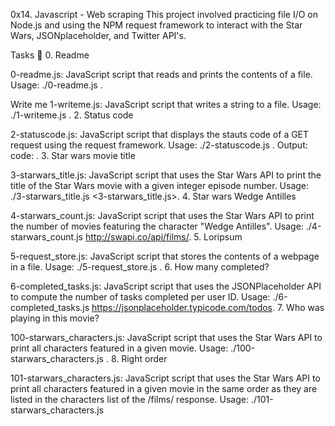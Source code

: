 0x14. Javascript - Web scraping This project involved practicing file I/O on Node.js and using the NPM request framework to interact with the Star Wars, JSONplaceholder, and Twitter API's.

Tasks 📃 0. Readme

0-readme.js: JavaScript script that reads and prints the contents of a file. Usage: ./0-readme.js .

Write me
1-writeme.js: JavaScript script that writes a string to a file. Usage: ./1-writeme.js . 2. Status code

2-statuscode.js: JavaScript script that displays the stauts code of a GET request using the request framework. Usage: ./2-statuscode.js . Output: code: . 3. Star wars movie title

3-starwars_title.js: JavaScript script that uses the Star Wars API to print the title of the Star Wars movie with a given integer episode number. Usage: ./3-starwars_title.js <3-starwars_title.js>. 4. Star wars Wedge Antilles

4-starwars_count.js: JavaScript script that uses the Star Wars API to print the number of movies featuring the character "Wedge Antilles". Usage: ./4-starwars_count.js http://swapi.co/api/films/. 5. Loripsum

5-request_store.js: JavaScript script that stores the contents of a webpage in a file. Usage: ./5-request_store.js . 6. How many completed?

6-completed_tasks.js: JavaScript script that uses the JSONPlaceholder API to compute the number of tasks completed per user ID. Usage: ./6-completed_tasks.js https://jsonplaceholder.typicode.com/todos. 7. Who was playing in this movie?

100-starwars_characters.js: JavaScript script that uses the Star Wars API to print all characters featured in a given movie. Usage: ./100-starwars_characters.js . 8. Right order

101-starwars_characters.js: JavaScript script that uses the Star Wars API to print all characters featured in a given movie in the same order as they are listed in the characters list of the /films/ response. Usage: ./101-starwars_characters.js
